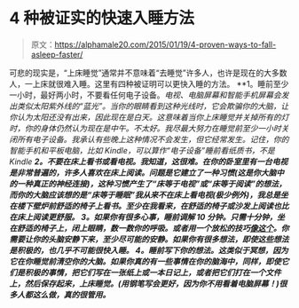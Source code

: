 # 4 种被证实的快速入睡方法

> 原文：<https://alphamale20.com/2015/01/19/4-proven-ways-to-fall-asleep-faster/>

可悲的现实是，“上床睡觉”通常并不意味着“去睡觉”许多人，也许是现在的大多数人，一上床就很难入睡。这里有四种被证明可以更快入睡的方法。 **1。睡前至少一小时，最好两小时，不要看任何电子设备。**电视、电脑屏幕和智能手机屏幕会发出类似太阳紫外线的“蓝光”。当你的眼睛看到这种光线时，它会欺骗你的大脑，让你认为太阳还没有出来，因此现在是白天。这意味着当你上床睡觉并关掉所有的灯时，你的身体仍然认为现在是中午。不太好。我尽最大努力在睡觉前至少一小时关闭所有电子设备*。我承认有些晚上这种情况不会发生，但它经常发生。记住，你的智能手机和平板电脑，比如 Kindle，可以算作“电子设备”睡前看纸质书，不是 Kindle **2。不要在床上看书或看电视。我知道，这很难。在你的卧室里有一台电视是非常普遍的，许多人喜欢在床上阅读。问题是它建立了一种习惯(这是你大脑中的一种真正的神经连接)，这种习惯产生了“床等于电视”或“床等于阅读”的想法，而你的大脑应该想的是“床等于睡眠”我从来不在床上看电视(极少例外)，我总是坐在楼下壁炉前舒适的椅子上看书。至少在我看来，在舒适的椅子或沙发上阅读也比在床上阅读更舒服。 **3。如果你有很多心事，睡前调解 10 分钟。只需十分钟，坐在舒适的椅子上，闭上眼睛，数一数你的呼吸。或者用一个放松的技巧[像这个](http://www.sublimeyourtime.com/2012/07/17/a-visualization-technique-to-make-you-more-efficient-at-work/ "Relaxation Technique For More Effective Work")。你需要让你的头脑安静下来，至少尽可能的安静。如果你有很多想法，即使这些想法是积极的，也几乎不可能很快入睡。 **4。睡前写下你的想法。这类似于冥想，因为它在你睡觉前清空你的大脑。如果你真的有一些事情在你的脑海中，同样，即使它们是积极的事情，把它们写在一张纸上或一本日记上，或者把它们打在一个文件上，然后保存起来，上床睡觉。(用钢笔写会更好，因为你不用看着电脑屏幕！)很多人都这么做，真的很管用。*******